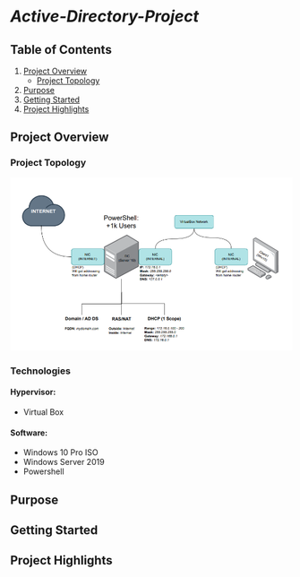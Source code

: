 # *Active-Directory-Project*

## Table of Contents

1. [Project Overview](#project-overview)
   - [Project Topology](#project-topology)
2. [Purpose](#purpose)
3. [Getting Started](#getting-started)
4. [Project Highlights](#project-highlights)

## Project Overview

### Project Topology
![Project Topology](https://github.com/TrystanW02/Active-Directory-Project/blob/main/Images/Screenshot%202025-04-14%20092523.png?raw=true)

### Technologies
#### Hypervisor:
- Virtual Box

#### Software:
- Windows 10 Pro ISO
- Windows Server 2019
- Powershell

## Purpose

## Getting Started

## Project Highlights
